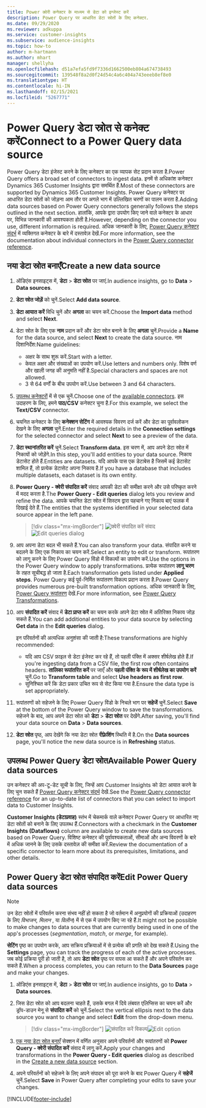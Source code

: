 ```yaml
---
title: Power क्वेरी कनेक्टर के माध्यम से डेटा को इन्जेस्ट करें
description: Power Query पर आधारित डेटा स्रोतों के लिए कनेक्टर.
ms.date: 09/29/2020
ms.reviewer: adkuppa
ms.service: customer-insights
ms.subservice: audience-insights
ms.topic: how-to
author: m-hartmann
ms.author: mhart
manager: shellyha
ms.openlocfilehash: d51a7efa5fd9f7336d1662500eb804a674738493
ms.sourcegitcommit: 139548f8a2d0f24d54c4a6c404a743eeeb8ef8e0
ms.translationtype: HT
ms.contentlocale: hi-IN
ms.lasthandoff: 02/15/2021
ms.locfileid: "5267771"
---
```

# <a name="connect-to-a-power-query-data-source"></a><span data-ttu-id="6fc91-103">Power Query डेटा स्रोत से कनेक्ट करें</span><span class="sxs-lookup"><span data-stu-id="6fc91-103">Connect to a Power Query data source</span></span>

<span data-ttu-id="6fc91-104">Power Query डेटा इंजेस्ट करने के लिए कनेक्टर का एक व्यापक सेट प्रदान करता है.</span><span class="sxs-lookup"><span data-stu-id="6fc91-104">Power Query offers a broad set of connectors to ingest data.</span></span> <span data-ttu-id="6fc91-105">इनमें से अधिकांश कनेक्टर Dynamics 365 Customer Insights द्वारा समर्थित हैं.</span><span class="sxs-lookup"><span data-stu-id="6fc91-105">Most of these connectors are supported by Dynamics 365 Customer Insights.</span></span> <span data-ttu-id="6fc91-106">Power Query कनेक्टर पर आधारित डेटा स्रोतों को जोड़ना आम तौर पर अगले भाग में उल्लिखित चरणों का पालन करता है.</span><span class="sxs-lookup"><span data-stu-id="6fc91-106">Adding data sources based on Power Query connectors generally follows the steps outlined in the next section.</span></span> <span data-ttu-id="6fc91-107">हालांकि, आपके द्वारा उपयोग किए जाने वाले कनेक्टर के आधार पर, विभिन्न जानकारी की आवश्यकता होती है.</span><span class="sxs-lookup"><span data-stu-id="6fc91-107">However, depending on the connector you use, different information is required.</span></span> <span data-ttu-id="6fc91-108">अधिक जानकारी के लिए, [Power Query कनेक्टर संदर्भ](https://docs.microsoft.com/power-query/connectors/) में व्यक्तिगत कनेक्टर के बारे में दस्तावेज़ देखें.</span><span class="sxs-lookup"><span data-stu-id="6fc91-108">For more information, see the documentation about individual connectors in the [Power Query connector reference](https://docs.microsoft.com/power-query/connectors/).</span></span>

## <a name="create-a-new-data-source"></a><span data-ttu-id="6fc91-109">नया डेटा स्रोत बनाएँ</span><span class="sxs-lookup"><span data-stu-id="6fc91-109">Create a new data source</span></span>

1. <span data-ttu-id="6fc91-110">ऑडिएंस इनसाइट्स में, **डेटा** > **डेटा स्रोत** पर जाएं.</span><span class="sxs-lookup"><span data-stu-id="6fc91-110">In audience insights, go to **Data** > **Data sources**.</span></span>

1. <span data-ttu-id="6fc91-111">**डेटा स्रोत जोड़ें** को चुनें.</span><span class="sxs-lookup"><span data-stu-id="6fc91-111">Select **Add data source**.</span></span>

1. <span data-ttu-id="6fc91-112">**डेटा आयात करें** विधि चुनें और **अगला** का चयन करें.</span><span class="sxs-lookup"><span data-stu-id="6fc91-112">Choose the **Import data** method and select **Next**.</span></span>

1. <span data-ttu-id="6fc91-113">डेटा स्रोत के लिए एक **नाम** प्रदान करें और डेटा स्रोत बनाने के लिए **अगला** चुनें.</span><span class="sxs-lookup"><span data-stu-id="6fc91-113">Provide a **Name** for the data source, and select **Next** to create the data source.</span></span> <span data-ttu-id="6fc91-114">नाम दिशानिर्देश:</span><span class="sxs-lookup"><span data-stu-id="6fc91-114">Name guidelines:</span></span> 
   - <span data-ttu-id="6fc91-115">अक्षर के साथ शुरू करें.</span><span class="sxs-lookup"><span data-stu-id="6fc91-115">Start with a letter.</span></span>
   - <span data-ttu-id="6fc91-116">केवल अक्षर और संख्याओं का उपयोग करें.</span><span class="sxs-lookup"><span data-stu-id="6fc91-116">Use letters and numbers only.</span></span> <span data-ttu-id="6fc91-117">विशेष वर्ण और खाली जगह की अनुमति नहीं है.</span><span class="sxs-lookup"><span data-stu-id="6fc91-117">Special characters and spaces are not allowed.</span></span>
   - <span data-ttu-id="6fc91-118">3 से 64 वर्णों के बीच उपयोग करें.</span><span class="sxs-lookup"><span data-stu-id="6fc91-118">Use between 3 and 64 characters.</span></span>

1. <span data-ttu-id="6fc91-119">[उपलब्ध कनेक्टरों](#available-power-query-data-sources) में से एक चुनें.</span><span class="sxs-lookup"><span data-stu-id="6fc91-119">Choose one of the [available connectors](#available-power-query-data-sources).</span></span> <span data-ttu-id="6fc91-120">इस उदाहरण के लिए, हमने **पाठ/CSV** कनेक्टर चुना है.</span><span class="sxs-lookup"><span data-stu-id="6fc91-120">For this example, we select the **Text/CSV** connector.</span></span>

1. <span data-ttu-id="6fc91-121">चयनित कनेक्टर के लिए **कनेक्शन सेटिंग** में आवश्यक विवरण दर्ज करें और डेटा का पूर्वावलोकन देखने के लिए **अगला** चुनें.</span><span class="sxs-lookup"><span data-stu-id="6fc91-121">Enter the required details in the **Connection settings** for the selected connector and select **Next** to see a preview of the data.</span></span>

1. <span data-ttu-id="6fc91-122">**डेटा स्थानांतरित करें** चुनें.</span><span class="sxs-lookup"><span data-stu-id="6fc91-122">Select **Transform data**.</span></span> <span data-ttu-id="6fc91-123">इस चरण में, आप अपने डेटा स्रोत में निकायों को जोड़ेंगे.</span><span class="sxs-lookup"><span data-stu-id="6fc91-123">In this step, you'll add entities to your data source.</span></span> <span data-ttu-id="6fc91-124">निकाय डेटासेट होते हैं.</span><span class="sxs-lookup"><span data-stu-id="6fc91-124">Entities are datasets.</span></span> <span data-ttu-id="6fc91-125">यदि आपके पास एक डेटाबेस है जिसमें कई डेटासेट शामिल हैं, तो प्रत्येक डेटासेट अपना निकाय है.</span><span class="sxs-lookup"><span data-stu-id="6fc91-125">If you have a database that includes multiple datasets, each dataset is its own entity.</span></span>

1. <span data-ttu-id="6fc91-126">**Power Query - क्वेरी संपादित करें** संवाद आपकी डेटा की समीक्षा करने और उसे परिष्कृत करने में मदद करता है.</span><span class="sxs-lookup"><span data-stu-id="6fc91-126">The **Power Query - Edit queries** dialog lets you review and refine the data.</span></span> <span data-ttu-id="6fc91-127">आपके चयनित डेटा स्रोत में सिस्टम द्वारा पहचाने गए निकाय बाएं फलक में दिखाई देते हैं.</span><span class="sxs-lookup"><span data-stu-id="6fc91-127">The entities that the systems identified in your selected data source appear in the left pane.</span></span>

   > [!div class="mx-imgBorder"]
   > <span data-ttu-id="6fc91-128">![क्वेरी संपादित करें संवाद](media/data-manager-configure-edit-queries.png "क्वेरी संपादित करें संवाद")</span><span class="sxs-lookup"><span data-stu-id="6fc91-128">![Edit queries dialog](media/data-manager-configure-edit-queries.png "Edit queries dialog")</span></span>

1. <span data-ttu-id="6fc91-129">आप अपना डेटा बदल भी सकते हैं.</span><span class="sxs-lookup"><span data-stu-id="6fc91-129">You can also transform your data.</span></span> <span data-ttu-id="6fc91-130">संपादित करने या बदलने के लिए एक निकाय का चयन करें.</span><span class="sxs-lookup"><span data-stu-id="6fc91-130">Select an entity to edit or transform.</span></span> <span data-ttu-id="6fc91-131">रूपांतरण को लागू करने के लिए Power Query विंडो में विकल्पों का उपयोग करें.</span><span class="sxs-lookup"><span data-stu-id="6fc91-131">Use the options in the Power Query window to apply transformations.</span></span> <span data-ttu-id="6fc91-132">प्रत्येक रूपांतरण **लागू चरण** के तहत सूचीबद्ध हो जाता है.</span><span class="sxs-lookup"><span data-stu-id="6fc91-132">Each transformation gets listed under **Applied steps**.</span></span> <span data-ttu-id="6fc91-133">Power Query कई पूर्व-निर्मित रूपांतरण विकल्प प्रदान करता है.</span><span class="sxs-lookup"><span data-stu-id="6fc91-133">Power Query provides numerous pre-built transformation options.</span></span> <span data-ttu-id="6fc91-134">अधिक जानकारी के लिए, [Power Query रूपांतरण](https://docs.microsoft.com/power-query/power-query-what-is-power-query#transformations) देखें.</span><span class="sxs-lookup"><span data-stu-id="6fc91-134">For more information, see [Power Query Transformations](https://docs.microsoft.com/power-query/power-query-what-is-power-query#transformations).</span></span>

1. <span data-ttu-id="6fc91-135">आप **संपादित करें** संवाद में **डेटा प्राप्त करें** का चयन करके अपने डेटा स्रोत में अतिरिक्त निकाय जोड़ सकते हैं.</span><span class="sxs-lookup"><span data-stu-id="6fc91-135">You can add additional entities to your data source by selecting **Get data** in the **Edit queries** dialog.</span></span>

   <span data-ttu-id="6fc91-136">इन परिवर्तनों की अत्यधिक अनुशंसा की जाती है:</span><span class="sxs-lookup"><span data-stu-id="6fc91-136">These transformations are highly recommended:</span></span>

   - <span data-ttu-id="6fc91-137">यदि आप CSV फ़ाइल से डेटा इंजेस्ट कर रहे हैं, तो पहली पंक्ति में अक्सर शीर्षलेख होते हैं.</span><span class="sxs-lookup"><span data-stu-id="6fc91-137">If you're ingesting data from a CSV file, the first row often contains headers.</span></span> <span data-ttu-id="6fc91-138">**तालिका रूपांतरित करें** पर जाएँ और **पहली पंक्ति के रूप में शीर्षलेख का उपयोग करें** चुनें.</span><span class="sxs-lookup"><span data-stu-id="6fc91-138">Go to **Transform table** and select **Use headers as first row**.</span></span>
   - <span data-ttu-id="6fc91-139">सुनिश्चित करें कि डेटा प्रकार उचित रूप से सेट किया गया है.</span><span class="sxs-lookup"><span data-stu-id="6fc91-139">Ensure the data type is set appropriately.</span></span>

1. <span data-ttu-id="6fc91-140">रूपांतरणों को सहेजने के लिए Power Query विंडो के निचले भाग पर **सहेजें** चुनें.</span><span class="sxs-lookup"><span data-stu-id="6fc91-140">Select **Save** at the bottom of the Power Query window to save the transformations.</span></span> <span data-ttu-id="6fc91-141">सहेजने के बाद, आप अपने डेटा स्रोत को **डेटा** > **डेटा स्रोत** पर देखेंगे.</span><span class="sxs-lookup"><span data-stu-id="6fc91-141">After saving, you'll find your data source on **Data** > **Data sources**.</span></span>

1. <span data-ttu-id="6fc91-142">**डेटा स्रोत** पृष्ठ, आप देखेंगे कि नया डेटा स्रोत **रीफ़्रेशिंग** स्थिति में है.</span><span class="sxs-lookup"><span data-stu-id="6fc91-142">On the **Data sources** page, you'll notice the new data source is in **Refreshing** status.</span></span>

## <a name="available-power-query-data-sources"></a><span data-ttu-id="6fc91-143">उपलब्ध Power Query डेटा स्रोत</span><span class="sxs-lookup"><span data-stu-id="6fc91-143">Available Power Query data sources</span></span>

<span data-ttu-id="6fc91-144">उन कनेक्टर की अप-टू-डेट सूची के लिए, जिन्हें आप Customer Insights को डेटा आयात करने के लिए चुन सकते हैं [Power Query कनेक्टर संदर्भ](https://docs.microsoft.com/power-query/connectors/) देखें.</span><span class="sxs-lookup"><span data-stu-id="6fc91-144">See the [Power Query connector reference](https://docs.microsoft.com/power-query/connectors/) for an up-to-date list of connectors that you can select to import data to Customer Insights.</span></span> 

<span data-ttu-id="6fc91-145">**Customer Insights (डेटाप्रवाह)** स्तंभ में चेकमार्क वाले कनेक्टर Power Query पर आधारित नए डेटा स्रोतों को बनाने के लिए उपलब्ध हैं.</span><span class="sxs-lookup"><span data-stu-id="6fc91-145">Connectors with a checkmark in the **Customer Insights (Dataflows)** column are available to create new data sources based on Power Query.</span></span> <span data-ttu-id="6fc91-146">विशिष्ट कनेक्टर की पूर्वावश्यकताओं, सीमाओं और अन्य विवरणों के बारे में अधिक जानने के लिए उसके दस्तावेज़ की समीक्षा करें.</span><span class="sxs-lookup"><span data-stu-id="6fc91-146">Review the documentation of a specific connector to learn more about its prerequisites, limitations, and other details.</span></span>

## <a name="edit-power-query-data-sources"></a><span data-ttu-id="6fc91-147">Power Query डेटा स्रोत संपादित करें</span><span class="sxs-lookup"><span data-stu-id="6fc91-147">Edit Power Query data sources</span></span>

> [!NOTE]
> <span data-ttu-id="6fc91-148">उन डेटा स्रोतों में परिवर्तन करना संभव नहीं हो सकता है जो वर्तमान में अनुप्रयोगों की प्रक्रियाओं (उदाहरण के लिए *विभाजन*, *मिलान* , या *विलीन*) में से एक में उपयोग किए जा रहे हैं.</span><span class="sxs-lookup"><span data-stu-id="6fc91-148">It might not be possible to make changes to data sources that are currently being used in one of the app's processes (*segmentation*, *match*, or *merge*, for example).</span></span> 
>
> <span data-ttu-id="6fc91-149">**सेटिंग** पृष्ठ का उपयोग करके, आप सक्रिय प्रक्रियाओं में से प्रत्येक की प्रगति को देख सकते हैं.</span><span class="sxs-lookup"><span data-stu-id="6fc91-149">Using the **Settings** page, you can track the progress of each of the active processes.</span></span> <span data-ttu-id="6fc91-150">जब कोई प्रक्रिया पूरी हो जाती है, तो आप **डेटा स्रोत** पृष्ठ पर वापस आ सकते हैं और अपने परिवर्तन कर सकते हैं.</span><span class="sxs-lookup"><span data-stu-id="6fc91-150">When a process completes, you can return to the **Data Sources** page and make your changes.</span></span>

1. <span data-ttu-id="6fc91-151">ऑडिएंस इनसाइट्स में, **डेटा** > **डेटा स्रोत** पर जाएं.</span><span class="sxs-lookup"><span data-stu-id="6fc91-151">In audience insights, go to **Data** > **Data sources**.</span></span>

2. <span data-ttu-id="6fc91-152">जिस डेटा स्रोत को आप बदलना चाहते हैं, उसके बगल में दिये लंबवत एलिप्सिस का चयन करें और ड्रॉप-डाउन मेनू से **संपादित करें** को चुनें.</span><span class="sxs-lookup"><span data-stu-id="6fc91-152">Select the vertical ellipsis next to the data source you want to change and select **Edit** from the drop-down menu.</span></span>

   > [!div class="mx-imgBorder"]
   > <span data-ttu-id="6fc91-153">![संपादित करें विकल्प](media/edit-option-data-sources.png "संपादित करें विकल्प")</span><span class="sxs-lookup"><span data-stu-id="6fc91-153">![Edit option](media/edit-option-data-sources.png "Edit option")</span></span>

3. <span data-ttu-id="6fc91-154">[एक नया डेटा स्रोत बनाएँ](#create-a-new-data-source) सेक्शन में वर्णित अनुसार अपने परिवर्तनों और रूपांतरणों को **Power Query - क्वेरी संपादित करें** संवाद में लागू करें.</span><span class="sxs-lookup"><span data-stu-id="6fc91-154">Apply your changes and transformations in the **Power Query - Edit queries** dialog as described in the [Create a new data source](#create-a-new-data-source) section.</span></span>

4. <span data-ttu-id="6fc91-155">अपने परिवर्तनों को सहेजने के लिए अपने संपादन को पूरा करने के बाद Power Query में **सहेजें** चुनें.</span><span class="sxs-lookup"><span data-stu-id="6fc91-155">Select **Save** in Power Query after completing your edits to save your changes.</span></span>


[!INCLUDE[footer-include](../includes/footer-banner.md)]